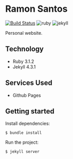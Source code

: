 # Ramon Santos
[![Build Status](https://github.com/ramonsantos/ramonsantos.github.io/actions/workflows/github-pages.yml/badge.svg)](https://github.com/ramonsantos/ramonsantos.github.io/actions)
![ruby](https://img.shields.io/badge/ruby-3.1.2-dc143c)
![jekyll](https://img.shields.io/badge/jekyll-4.3.1-dc143c)

Personal website.

## Technology
  * Ruby 3.1.2
  * Jekyll 4.3.1

## Services Used
  * Github Pages

## Getting started

Install dependencies:

    $ bundle install

Run the project:

    $ jekyll server

